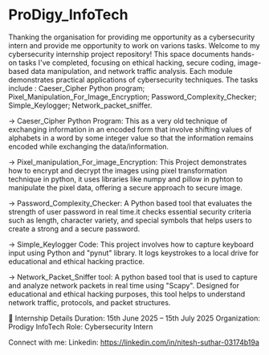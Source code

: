 # ProDigy_InfoTech
Thanking the organisation for providing me opportunity as a cybersecurity intern and provide me opportunity to work on varions tasks.
Welcome to my cybersecurity internship project repository! This space documents hands-on tasks I've completed, focusing on ethical hacking, secure coding, image-based data manipulation, and network traffic analysis. Each module demonstrates practical applications of cybersecurity techniques. 
The tasks include :
Caeser_Cipher Python program;
Pixel_Manipulation_For_Image_Encryption;
Password_Complexity_Checker;
Simple_Keylogger;
Network_packet_sniffer.

-> Caeser_Cipher Python Program:
    This as a very old technique of exchanging information in an encoded form that involve shifting values of alphabets in a word by some integer value so that the information remains encoded while exchanging the data/information.

-> Pixel_manipulation_For_image_Encryption:
   This Project demonstrates how to encrypt and decrypt the images using pixel transformation technique in python, it uses libraries like numpy and pillow in pyhton to manipulate the pixel data, offering a secure approach to secure image.

-> Password_Complexity_Checker:
   A Python based tool that evaluates the strength of user password in real time.it checks essential security criteria such as length, character variety, and special symbols that helps users to create a strong and a secure password.

-> Simple_Keylogger Code:
   This project involves how to capture keyboard input using Python and "pynut" library. It logs keystrokes to a local drive for educational and ethical hacking practice.

-> Network_Packet_Sniffer tool:
   A python  based tool that is used to capture and analyze network packets in real time using "Scapy". Designed for educational and ethical hacking purposes, this tool helps to understand network traffic, protocols, and packet structures.

   

📌 Internship Details
Duration: 15th June 2025 – 15th July 2025
Organization: Prodigy InfoTech
Role: Cybersecurity Intern


Connect with me:
Linkedin: https://linkedin.com/in/nitesh-suthar-03174b19a
